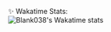  
✨ Wakatime Stats:  
![Blank038's Wakatime stats](https://wakatime.com/badge/user/16a2e33e-62f5-42a3-8610-c22191712e40.svg)  
